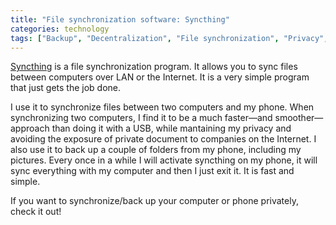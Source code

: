 ```yaml
---
title: "File synchronization software: Syncthing"
categories: technology
tags: ["Backup", "Decentralization", "File synchronization", "Privacy", "Software"]
---
```

[Syncthing](https://syncthing.net/) is a file synchronization program. It allows you to sync files between computers over LAN or the Internet. It is a very simple program that just gets the job done.

I use it to synchronize files between two computers and my phone. When synchronizing two computers, I find it to be a much faster—and smoother—approach than doing it with a USB, while mantaining my privacy and avoiding the exposure of private document to companies on the Internet. I also use it to back up a couple of folders from my phone, including my pictures. Every once in a while I will activate syncthing on my phone, it will sync everything with my computer and then I just exit it. It is fast and simple.

If you want to synchronize/back up your computer or phone privately, check it out!
